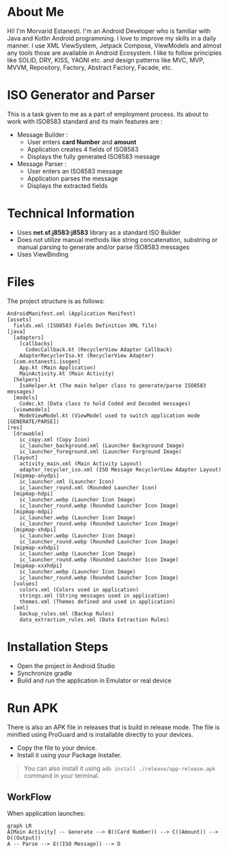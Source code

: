 # About Me

Hi! I'm Morvarid Estanesti. I'm an Android Developer who is familiar with Java and Kotlin Android programming. I love to improve my skills in a daily manner. I use XML ViewSystem, Jetpack Compose, ViewModels and almost any tools those are available in Android Ecosystem. I like to follow principles like SOLID, DRY, KISS, YAGNI etc. and design patterns like MVC, MVP, MVVM, Repository, Factory, Abstract Factory, Facade, etc.

# ISO Generator and Parser
This is a task given to me as a part of employment process. Its about to work with ISO8583 standard and its main features are :
* Message Builder :
  * User enters **card Number** and **amount**
  * Application creates 4 fields of ISO8583
  * Displays the fully generated ISO8583 message
* Message Parser :
  * User enters an ISO8583 message
  * Application parses the message
  * Displays the extracted fields

# Technical Information
* Uses **net.sf.j8583:j8583** library as a standard ISO Builder
* Does not utilize manual methods like string concatenation, substring or manual parsing to generate and/or parse ISO8583 messages
* Uses ViewBinding


# Files

The project structure is as follows:
```
AndroidManifest.xml (Application Manifest)
[assets]
  fields.xml (ISO8583 Fields Definition XML file)
[java]
  [adapters]
    [callbacks]
      CodecCallback.kt (RecyclerView Adapter Callback)
    AdapterRecyclerIso.kt (RecyclerView Adapter)
  [com.estanesti.isogen]
    App.kt (Main Application)
    MainActivity.kt (Main Activity)
  [helpers]
    IsoHelper.kt (The main helper class to generate/parse ISO8583 messages)
  [models]
    Codec.kt (Data class to hold Coded and Decoded messages)
  [viewmodels]
    ModeViewModel.kt (ViewModel used to switch application mode [GENERATE/PARSE])
[res]
  [drawable]
    ic_copy.xml (Copy Icon)
    ic_launcher_background.xml (Launcher Background Image)
    ic_launcher_foreground.xml (Launcher Forground Image)
  [layout]
    activity_main.xml (Main Activity Layout)
    adapter_recycler_iso.xml (ISO Message RecyclerView Adapter Layout)
  [mipmap-anydpi]
    ic_launcher.xml (Launcher Icon)
    ic_launcher_round.xml (Rounded Launcher Icon)
  [mipmap-hdpi]
    ic_launcher.webp (Launcher Icon Image)
    ic_launcher_round.webp (Rounded Launcher Icon Image)
  [mipmap-mdpi]
    ic_launcher.webp (Launcher Icon Image)
    ic_launcher_round.webp (Rounded Launcher Icon Image)
  [mipmap-xhdpi]
    ic_launcher.webp (Launcher Icon Image)
    ic_launcher_round.webp (Rounded Launcher Icon Image)
  [mipmap-xxhdpi]
    ic_launcher.webp (Launcher Icon Image)
    ic_launcher_round.webp (Rounded Launcher Icon Image)
  [mipmap-xxxhdpi]
    ic_launcher.webp (Launcher Icon Image)
    ic_launcher_round.webp (Rounded Launcher Icon Image)
  [values]
    colors.xml (Colors used in application)
    strings.xml (String messages used in application)
    themes.xml (Themes defined and used in application)
  [xml]
    backup_rules.xml (Backup Rules)
    data_extraction_rules.xml (Data Extraction Rules)
```

# Installation Steps
* Open the project in Android Studio
* Synchronize gradle
* Build and run the application in Emulator or real device

# Run APK
There is also an APK file in releases that is build in release mode. The file is minified using ProGuard and is installable directly to your devices.
* Copy the file to your device.
* Install it using your Package Installer.
> You can also install it using `adb install ./release/app-release.apk` command in your terminal.

## WorkFlow

When application launches:

```mermaid
graph LR
A[Main Activity] -- Generate --> B((Card Number)) --> C((Amount)) --> D((Output))
A -- Parse --> E((ISO Message)) --> D
```
